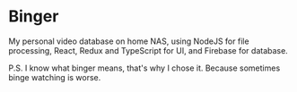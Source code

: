 # Binger
My personal video database on home NAS, using NodeJS for file processing, React, Redux and TypeScript for UI, and Firebase for database.

P.S. I know what binger means, that's why I chose it. Because sometimes binge watching is worse.